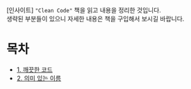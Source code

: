 [인사이트] `"Clean Code"` 책을 읽고 내용을 정리한 것입니다.  
생략된 부분들이 있으니 자세한 내용은 책을 구입해서 보시길 바랍니다.

# 목차
- [1. 깨끗한 코드](https://github.com/kva231/Clean-Code-Summary/blob/master/ch01_%EA%B9%A8%EB%81%97%ED%95%9C%20%EC%BD%94%EB%93%9C)
- [2. 의미 있는 이름](https://github.com/kva231/Clean-Code-Summary/tree/master/ch02_%EC%9D%98%EB%AF%B8%20%EC%9E%88%EB%8A%94%20%EC%9D%B4%EB%A6%84)
